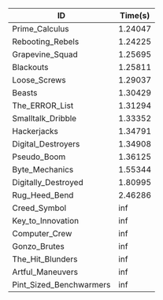 |ID|Time(s)|
|-|-|
|Prime_Calculus|1.24047|
|Rebooting_Rebels|1.24225|
|Grapevine_Squad|1.25695|
|Blackouts|1.25811|
|Loose_Screws|1.29037|
|Beasts|1.30429|
|The_ERROR_List|1.31294|
|Smalltalk_Dribble|1.33352|
|Hackerjacks|1.34791|
|Digital_Destroyers|1.34908|
|Pseudo_Boom|1.36125|
|Byte_Mechanics|1.55344|
|Digitally_Destroyed|1.80995|
|Rug_Heed_Bend|2.46286|
|Creed_Symbol|inf|
|Key_to_Innovation|inf|
|Computer_Crew|inf|
|Gonzo_Brutes|inf|
|The_Hit_Blunders|inf|
|Artful_Maneuvers|inf|
|Pint_Sized_Benchwarmers|inf|
